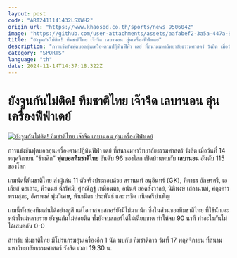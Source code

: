 ```yaml
---
layout: post
code: "ART2411141432LSXWH2"
origin_url: "https://www.khaosod.co.th/sports/news_9506042"
image: "https://github.com/user-attachments/assets/aafabef2-3a5a-447a-9e02-1cb0cd15a460"
title: "ยังจูนกันไม่ติด! ทีมชาติไทย เจ๊าจืด เลบานอน อุ่นเครื่องฟีฟ่าเดย์"
description: "การแข่งขันฟุตบอลอุ่นเครื่องตามปฏิทินฟีฟ่า เดย์ ที่สนามมหาวิทยาลัยธรรมศาสตร์ รังสิต เมื่อวันที่ 14 พฤศจิกายน \"ช้างศึก\" ฟุตบอลทีมชาติไทย อันดับ 96 ของโลก เปิ"
category: "SPORTS"
language: "th"
date: 2024-11-14T14:37:18.322Z
---
```


# ยังจูนกันไม่ติด! ทีมชาติไทย เจ๊าจืด เลบานอน อุ่นเครื่องฟีฟ่าเดย์

[![ยังจูนกันไม่ติด! ทีมชาติไทย เจ๊าจืด เลบานอน อุ่นเครื่องฟีฟ่าเดย์](https://www.khaosod.co.th/wpapp/uploads/2024/11/IMG_7020.jpg "ยังจูนกันไม่ติด! ทีมชาติไทย เจ๊าจืด เลบานอน อุ่นเครื่องฟีฟ่าเดย์")](https://www.khaosod.co.th/wpapp/uploads/2024/11/IMG_7020.jpg)

การแข่งขันฟุตบอลอุ่นเครื่องตามปฏิทินฟีฟ่า เดย์ ที่สนามมหาวิทยาลัยธรรมศาสตร์ รังสิต เมื่อวันที่ 14 พฤศจิกายน “ช้างศึก” **ฟุตบอลทีมชาติไทย** อันดับ 96 ของโลก เปิดบ้านพบกับ **เลบานอน** อันดับ 115 ของโลก

เกมนัดนี้ทีมชาติไทย ส่งผู้เล่น 11 ตัวจริงประกอบด้วย สรานนท์ อนุอินทร์ (GK), ทิตาธร อักษรศรี, เอเลียส ดอเลาะ, พีรดนย์ ฉ่ำรัศมี, ศุภณัฏฐ์ เหมือนตา, อนันต์ ยอดสังวาลย์, นิติพงษ์ เสลานนท์, ศฤงคาร พรมสุภะ, อัครพงศ์ พุ่มวิเศษ, พันธมิตร ประพันธ์ และวรชิต กนิตศรีบำเพ็ญ

เกมนี้ทั้งสองทีมเล่นได้อย่างสูสี แต่โอกาสจบสกอร์ยังมีไม่มากนัก ซึ่งในส่วนของทีมชาติไทย ที่ใช้นักเตะหน้าใหม่หลายราย ยังจูนกันไม่ค่อยติด ทั้งยังจบสกอร์ได้ไม่เฉียบขาด ทำให้จบ 90 นาที ทำอะไรกันไม่ได้เสมอกัน 0-0

สำหรับ ทีมชาติไทย มีโปรแกรมอุ่นเครื่องอีก 1 นัด พบกับ ทีมชาติลาว วันที่ 17 พฤศจิกายน ที่สนามมหาวิทยาลัยธรรมศาสตร์ รังสิต เวลา 19.30 น.